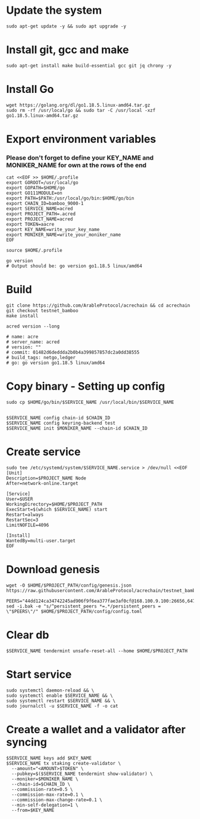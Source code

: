 # Update the system

```
sudo apt-get update -y && sudo apt upgrade -y
```

# Install git, gcc and make

```
sudo apt-get install make build-essential gcc git jq chrony -y
```

# Install Go

```
wget https://golang.org/dl/go1.18.5.linux-amd64.tar.gz
sudo rm -rf /usr/local/go && sudo tar -C /usr/local -xzf go1.18.5.linux-amd64.tar.gz
```

# Export environment variables

### Please don't forget to define your KEY_NAME and MONIKER_NAME for own at the rows of the end

```
cat <<EOF >> $HOME/.profile
export GOROOT=/usr/local/go
export GOPATH=$HOME/go
export GO111MODULE=on
export PATH=$PATH:/usr/local/go/bin:$HOME/go/bin
export CHAIN_ID=bamboo_9000-1
export SERVICE_NAME=acred
export PROJECT_PATH=.acred
export PROJECT_NAME=acred
export TOKEN=aacre
export KEY_NAME=write_your_key_name
export MONIKER_NAME=write_your_moniker_name
EOF
```

```
source $HOME/.profile

go version
# Output should be: go version go1.18.5 linux/amd64
```

# Build

```
git clone https://github.com/ArableProtocol/acrechain && cd acrechain
git checkout testnet_bamboo
make install

```

```
acred version --long

# name: acre
# server_name: acred
# version: ""
# commit: 01482d6deddda2b0b4a399857857dc2a0dd38555
# build_tags: netgo,ledger
# go: go version go1.18.5 linux/amd64
```

# Copy binary - Setting up config

```
sudo cp $HOME/go/bin/$SERVICE_NAME /usr/local/bin/$SERVICE_NAME


$SERVICE_NAME config chain-id $CHAIN_ID
$SERVICE_NAME config keyring-backend test
$SERVICE_NAME init $MONIKER_NAME --chain-id $CHAIN_ID
```

# Create service

```
sudo tee /etc/systemd/system/$SERVICE_NAME.service > /dev/null <<EOF
[Unit]
Description=$PROJECT_NAME Node
After=network-online.target

[Service]
User=$USER
WorkingDirectory=$HOME/$PROJECT_PATH
ExecStart=$(which $SERVICE_NAME) start
Restart=always
RestartSec=3
LimitNOFILE=4096

[Install]
WantedBy=multi-user.target
EOF
```

# Download genesis

```
wget -O $HOME/$PROJECT_PATH/config/genesis.json https://raw.githubusercontent.com/ArableProtocol/acrechain/testnet_bamboo/networks/bamboo/genesis.json

PEERS="44dd124ca34742245ad906f9f6ea377fae3af0cf@168.100.9.100:26656,6477921cdd4ba4503a1a2ff1f340c9d6a0e7b4a0@168.100.10.133:26656,9b53496211e75dbf33680b75e617830e874c8d93@168.100.8.9:26656,c55d79d6f76045ff7b68dc2bf6655348ebbfd795@168.100.8.60:26656"
sed -i.bak -e "s/^persistent_peers *=.*/persistent_peers = \"$PEERS\"/" $HOME/$PROJECT_PATH/config/config.toml
```

# Clear db

```
$SERVICE_NAME tendermint unsafe-reset-all --home $HOME/$PROJECT_PATH
```

# Start service

```
sudo systemctl daemon-reload && \
sudo systemctl enable $SERVICE_NAME && \
sudo systemctl restart $SERVICE_NAME && \
sudo journalctl -u $SERVICE_NAME -f -o cat
```

# Create a wallet and a validator after syncing

```
$SERVICE_NAME keys add $KEY_NAME
$SERVICE_NAME tx staking create-validator \
  --amount="<AMOUNT>$TOKEN" \
  --pubkey=$($SERVICE_NAME tendermint show-validator) \
  --moniker=$MONIKER_NAME \
  --chain-id=$CHAIN_ID \
  --commission-rate=0.5 \
  --commission-max-rate=0.1 \
  --commission-max-change-rate=0.1 \
  --min-self-delegation=1 \
  --from=$KEY_NAME
```
